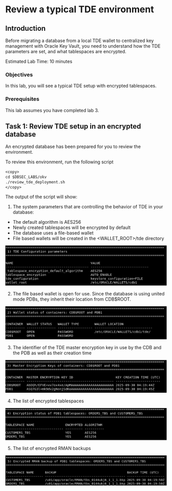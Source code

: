# Review a typical TDE environment

## Introduction
Before migrating a database from a local TDE wallet to centralized key management with Oracle Key Vault, you need to understand how the TDE parameters are set, and what tablespaces are encrypted.

Estimated Lab Time: 10 minutes

### Objectives
In this lab, you will see a typical TDE setup with encrypted tablespaces.

### Prerequisites
This lab assumes you have completed lab 3.

## Task 1: Review TDE setup in an encrypted database

An encrypted database has been prepared for you to review the environment.

To review this environment, run the following script

````
<copy>
cd $DBSEC_LABS/okv
./review_tde_deployment.sh
</copy>
````

The output of the script will show:

1. The system parameters that are controlling the behavior of TDE in your database: 
- The default algorithm is AES256
- Newly created tablespaces will be encrypted by default
- The database uses a file-based wallet 
- File based wallets will be created in the &lt;WALLET_ROOT&gt;/tde directory

![Key Vault](./images/OKV-LL4-001a.png "You see the system parameters that are controlling the behaviour of TDE in your database.")

2. The file based wallet is open for use. Since the database is using united mode PDBs, they inherit their location from CDB$ROOT.

![Key Vault](./images/OKV-LL4-001b.png "The file based wallet is open for use. Since the database is using united mode PDBs, they inherit their location from CDB$ROOT.")

3. The identifier of the TDE master encryption key in use by the CDB and the PDB as well as their creation time

![Key Vault](./images/OKV-LL4-001c.png "The identifier of the TDE master encryption key in use by the CDB and the PDB as well as their creation time")

4. The list of encrypted tablespaces

![Key Vault](./images/OKV-LL4-001d.png "The list of encrypted tablespaces")

5. The list of encrypted RMAN backups

![Key Vault](./images/OKV-LL4-001e.png "The list of encrypted RMAN backups")
